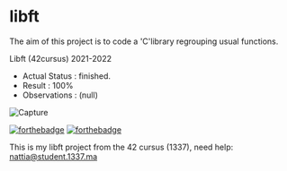 # libft
The aim of this project is to code a 'C'library regrouping usual functions.

Libft (42cursus) 2021-2022

- Actual Status : finished.
- Result        : 100%
- Observations : (null)

![Capture](https://user-images.githubusercontent.com/78090806/145681344-fe0e72bf-48a8-4424-b34b-846fcdf860d2.PNG)

[![forthebadge](https://forthebadge.com/images/badges/made-with-c.svg)](https://forthebadge.com)
[![forthebadge](https://forthebadge.com/images/badges/built-with-love.svg)](https://forthebadge.com)

This is my libft project from the 42 cursus (1337),
need help:
nattia@student.1337.ma
